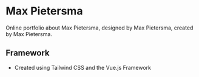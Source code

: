 # Max Pietersma

Online portfolio about Max Pietersma, designed by Max Pietersma, created by Max Pietersma.

## Framework

- Created using Tailwind CSS and the Vue.js Framework